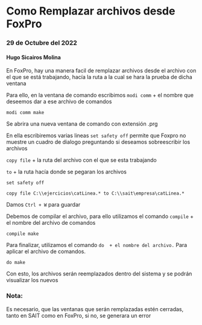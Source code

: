 # Como Remplazar archivos desde FoxPro
### 29 de Octubre del 2022
#### Hugo Sicairos Molina

En FoxPro, hay una manera facil de remplazar archivos desde el archivo con el que se está trabajando, hacía la ruta a la cual se hara la prueba de dicha ventana

Para ello, en la ventana de comando escribimos ``` modi comm ``` + el nombre que deseemos dar a ese archivo de comandos
```vfp
modi comm make
```
Se abrira una nueva ventana de comando con extensión .prg

En ella escribiremos varias lineas
``` set safety off ``` permite que Foxpro no muestre un cuadro de dialogo preguntando si deseamos sobreescribir los archivos

``` copy file ``` + la ruta del archivo con el que se esta trabajando

``` to ``` + la ruta hacía donde se pegaran los archivos

```vfp
set safety off

copy file C:\\ejercicios\catLinea.* to C:\\sait\empresa\catLinea.*
```

Damos ``` Ctrl + W ``` para guardar

Debemos de compilar el archivo, para ello utilizamos el comando ``` compile ``` + el nombre del archivo de comandos
```vfp
compile make
```

Para finalizar, utilizamos el comando ``` do  + el nombre del archivo. ```
Para aplicar el archivo de comandos.
```vfp
do make
```

Con esto, los archivos serán reemplazados dentro del sistema y se podrán visualizar los nuevos
### Nota:
Es necesario, que las ventanas que serán remplazadas estén cerradas, tanto en SAIT como en FoxPro, si no, se generara un error